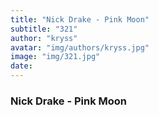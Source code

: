 ```yaml
---
title: "Nick Drake - Pink Moon"
subtitle: "321"
author: "kryss"
avatar: "img/authors/kryss.jpg"
image: "img/321.jpg"
date:
---
```


### Nick Drake - Pink Moon
